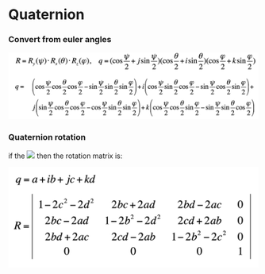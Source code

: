 # Quaternion



### Convert from euler angles

<img width="800" src="./img/eulerToQ.png"/>

### Quaternion rotation

if the
<img src="https://render.githubusercontent.com/render/math?math=|q| = 1"> 
then the rotation matrix is:
 
<img width="800" src="./img/QRotation.png"/> 